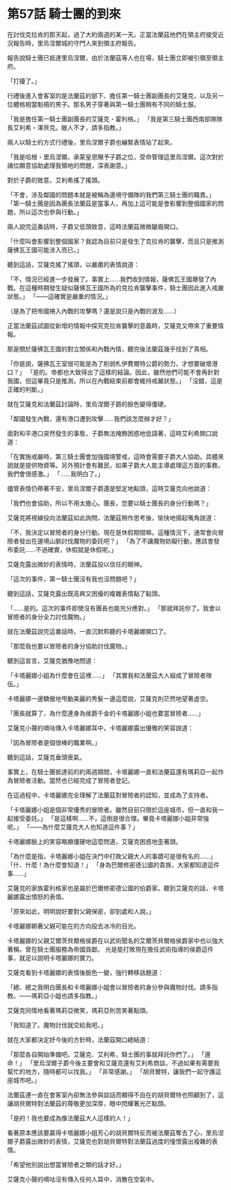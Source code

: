 # 第57話 騎士團的到來

在討伐克拉肯的那天起，過了大約兩週的某一天。正當法蘭茲他們在領主府接受近況報告時，里烏涅爾城的守門人來到領主府報告。

報告說騎士團已抵達里烏涅爾，由於法蘭茲等人也在場，騎士團立即被引領至領主府。

「打擾了。」

行禮後進入會客室的是法蘭茲的部下、擔任第一騎士團副團長的艾薩克，以及另一位體格相當魁梧的男子。那名男子穿著與第一騎士團稍有不同的騎士服。

「我是擔任第一騎士團副團長的艾薩克・霍利格。」
「我是第三騎士團西南部隊隊長艾利希・澤貝克。敝人不才，請多指教。」

兩人以騎士的方式行禮後，里烏涅爾子爵也繃緊表情站了起來。

「我是哈根・里烏涅爾。承蒙皇恩賜予子爵之位，受命管理這里烏涅爾。這次對於諸位願意協助處理我領地的問題，深表謝意。」

對於子爵的致意，艾利希搖了搖頭。

「不會，涉及鄰國的問題本就是被稱為邊境守備隊的我們第三騎士團的職責。」
「第一騎士團是因為團長法蘭茲是當事人，再加上這可能是會影響到整個國家的問題，所以這次也參與行動。」

兩人說完這番話時，子爵又低頭致意，這時法蘭茲微微皺眉開口。

「什麼叫會影響到整個國家？我認為目前只是發生了克拉肯的襲擊，而且只是推測薩佛瓦王國可能涉入而已。」

聽到這話，艾薩克搖了搖頭，以嚴肅的表情說道：

「不，情況已經進一步發展了。事實上……我們收到情報，薩佛瓦王國爆發了內戰。在這種時期發生疑似薩佛瓦王國所為的克拉肯襲擊事件，騎士團因此進入戒嚴狀態。」
「——這確實是嚴重的情況。」

（是為了把帝國捲入內戰的攻擊嗎？還是說只是內戰的波及……）

正當法蘭茲試圖從新增的情報中探究克拉肯襲擊的意義時，艾薩克又帶來了重要情報。

那是關於薩佛瓦王國的對立關係和內戰內情，聽完後法蘭茲幾乎找到了真相。

「你是說，薩佛瓦王室很可能是為了削弱札伊費爾特公爵的勢力，才想要破壞港口？」
「是的。帝都也大致得出了這樣的結論。因此，雖然他們可能不會再針對我國，但這畢竟只是推測，所以在內戰結束前都會維持戒嚴狀態。」
「沒錯，這是正確的判斷。」

就在艾薩克和法蘭茲討論時，里烏涅爾子爵的臉色變得僵硬。

「鄰國發生內戰，還有港口遭到攻擊……我們該怎麼辦才好？」

面對和平港口突然發生的事態，子爵無法掩飾困惑地低語著，這時艾利希開口說道：

「在實施戒嚴時，第三騎士團會加強國境警戒，這時會需要子爵大人協助。具體來說就是提供物資等。另外預計會有難民，如果子爵大人能主導處理這方面的事務，我們會很感激。」
「……我明白了。」

儘管表情仍帶著不安，里烏涅爾子爵還是堅定地點頭，這時艾薩克向他說道：

「我們也會協助，所以不用太擔心。團長，您要以騎士團長的身分行動嗎？」

艾薩克將視線投向法蘭茲如此詢問，法蘭茲稍作思考後，愉快地揚起嘴角說道：

「不，我決定以冒險者的身分行動。現在是休假期間嘛。這種情況下，通常會向冒險者發出在邊境山脈討伐魔物的委託吧？」
「為了不讓魔物妨礙行動，應該會發布委託……不過確實，休假就是休假呢。」

艾薩克露出微妙的表情時，法蘭茲投以信任的眼神。

「這次的事件，第一騎士團沒有我也沒問題吧？」

聽到這話，艾薩克露出既高興又困擾的複雜表情點了點頭。

「……是的。這次的事件即使沒有團長也能充分應對。」
「那就拜託你了。我會以冒險者的身分全力討伐魔物。」

就在法蘭茲說完這番話時，一直沉默聆聽的卡塔麗娜開口了。

「那麼我也要以冒險者的身分協助討伐魔物。」

聽到這宣言，艾薩克猶豫地問道：

「卡塔麗娜小姐為什麼會在這裡……」
「其實我和法蘭茲大人組成了冒險者隊伍。」

卡塔麗娜一邊驕傲地甩動美麗的秀髮一邊這麼說，艾薩克則茫然地望著虛空。

「團長就算了，為什麼連身為侯爵千金的卡塔麗娜小姐也要當冒險者……」

艾薩克小聲的嘀咕傳入卡塔麗娜耳中，卡塔麗娜露出優雅的笑容說道：

「因為冒險者是個很棒的職業啊。」

聽到這話，艾薩克垂頭喪氣。

事實上，在騎士團抵達前的約兩週期間，卡塔麗娜一直和法蘭茲還有瑪莉亞一起作為冒險者活動。當然也已經完成了冒險者登記。

在這過程中，卡塔麗娜完全理解了法蘭茲對冒險者的認知，並成為了支持者。

「卡塔麗娜小姐是個非常優秀的冒險者。雖然目前只限於這座城市，但一直和我一起接受委託。」
「是這樣啊……不，這倒是很合理。畢竟卡塔麗娜小姐非常強呢。」
「——為什麼艾薩克大人也知道這件事？」

卡塔麗娜臉上的笑容略顯僵硬地這麼問道，艾薩克困惑地歪著頭。

「為什麼是指，卡塔麗娜小姐在決鬥中打敗父親大人的事蹟可是很有名的……」
「什、什麼！為什麼會知道！」
「身為巴爾修密德公國的貴族，大家都知道這件事……」

艾薩克的家族霍利格家也是屬於巴爾修密德公國的伯爵家。聽到艾薩克的話，卡塔麗娜露出憤怒的表情。

「原來如此，明明說好要對父親保密，卻到處和人說。」

卡塔麗娜朝著父親可能在的方向投去冰冷的目光。

卡塔麗娜的父親艾爾茨貝爾格侯爵在以武術聞名的艾爾茨貝爾格侯爵家中也以強大著稱，曾在騎士團服務為帝國貢獻。
光是能打敗現在擔任武術指導的侯爵這件事，就足以說明卡塔麗娜的實力。

艾薩克看到卡塔麗娜的表情後臉色一變，強行轉移話題道：

「總、總之我明白團長和卡塔麗娜小姐會以冒險者的身分參與魔物討伐。請多指教。——瑪莉亞小姐也請多指教。」

艾薩克同情地看著瑪莉亞微笑，瑪莉亞則苦笑著點頭。

「我知道了。魔物討伐就交給我吧。」

就在大家都決定好今後的方針時，法蘭茲開口總結道：

「那麼各自開始準備吧。艾薩克、艾利希，騎士團的事就拜託你們了。」
「遵命！」
「里烏涅爾子爵今後主要會和艾薩克還有艾利希商談。不過如果有需要我幫忙的地方，隨時都可以找我。」
「非常感謝。」
「胡貝爾特，讓我們一起守護這座城市吧。」

法蘭茲連一直在會客室內卻無法參與談話而顯得不自在的胡貝爾特也照顧到了，這讓胡貝爾特對法蘭茲的尊敬更加深厚，眼中閃耀著光芒點頭。

「是的！我也要成為像法蘭茲大人這樣的人！」

看著原本應該要贏得卡塔麗娜小姐芳心的胡貝爾特反而被法蘭茲奪去了心，里烏涅爾子爵露出微妙的表情，艾薩克也對胡貝爾特對法蘭茲過度的憧憬露出複雜的表情。

「希望他別說出想當冒險者之類的話才好。」

艾薩克小聲的嘀咕沒有傳入任何人耳中，消散在空氣中。